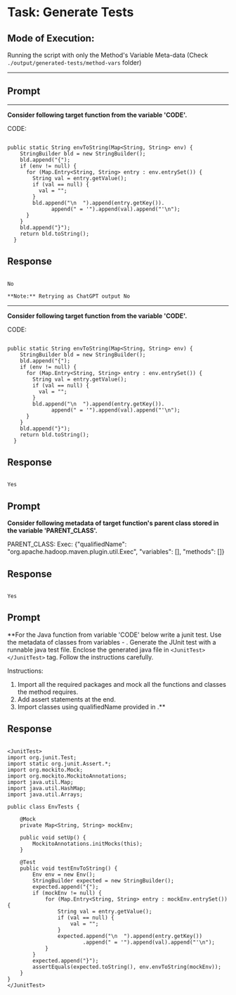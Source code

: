 # Task: Generate Tests

## Mode of Execution:

Running the script with only the Method's Variable Meta-data (Check `./output/generated-tests/method-vars` folder)

---

## Prompt

****

**Consider following target function from the variable 'CODE'.**

CODE:

```

public static String envToString(Map<String, String> env) {
    StringBuilder bld = new StringBuilder();
    bld.append("{");
    if (env != null) {
      for (Map.Entry<String, String> entry : env.entrySet()) {
        String val = entry.getValue();
        if (val == null) {
          val = "";
        }
        bld.append("\n  ").append(entry.getKey()).
              append(" = '").append(val).append("'\n");
      }
    }
    bld.append("}");
    return bld.toString();
  }

```

## Response

```

No

```

`**Note:** Retrying as ChatGPT output No`

---

**Consider following target function from the variable 'CODE'.**

CODE:

```

public static String envToString(Map<String, String> env) {
    StringBuilder bld = new StringBuilder();
    bld.append("{");
    if (env != null) {
      for (Map.Entry<String, String> entry : env.entrySet()) {
        String val = entry.getValue();
        if (val == null) {
          val = "";
        }
        bld.append("\n  ").append(entry.getKey()).
              append(" = '").append(val).append("'\n");
      }
    }
    bld.append("}");
    return bld.toString();
  }

```

## Response

```

Yes

```

## Prompt

**Consider following metadata of target function's parent class stored in the variable 'PARENT_CLASS'.**


PARENT_CLASS: 
Exec: {"qualifiedName": "org.apache.hadoop.maven.plugin.util.Exec", "variables": [], "methods": []}

## Response

```

Yes

```

## Prompt

**For the Java function from variable 'CODE' below write a junit test. Use the metadata of classes from variables - <META-DATA>. Generate the JUnit test with a runnable java test file. Enclose the generated java file in `<JunitTest></JunitTest>` tag. Follow the instructions carefully. 

Instructions: 
1. Import all the required packages and mock all the functions and classes the method requires. 
2. Add assert statements at the end. 
3. Import classes using qualifiedName provided in <META-DATA>.**

## Response

```

<JunitTest>
import org.junit.Test;
import static org.junit.Assert.*;
import org.mockito.Mock;
import org.mockito.MockitoAnnotations;
import java.util.Map;
import java.util.HashMap;
import java.util.Arrays;

public class EnvTests {

    @Mock
    private Map<String, String> mockEnv;
    
    public void setUp() {
        MockitoAnnotations.initMocks(this);
    }
    
    @Test
    public void testEnvToString() {
        Env env = new Env();
        StringBuilder expected = new StringBuilder();
        expected.append("{");
        if (mockEnv != null) {
            for (Map.Entry<String, String> entry : mockEnv.entrySet()) {
                String val = entry.getValue();
                if (val == null) {
                    val = "";
                }
                expected.append("\n  ").append(entry.getKey())
                        .append(" = '").append(val).append("'\n");
            }
        }
        expected.append("}");
        assertEquals(expected.toString(), env.envToString(mockEnv));
    }
}
</JunitTest>

```